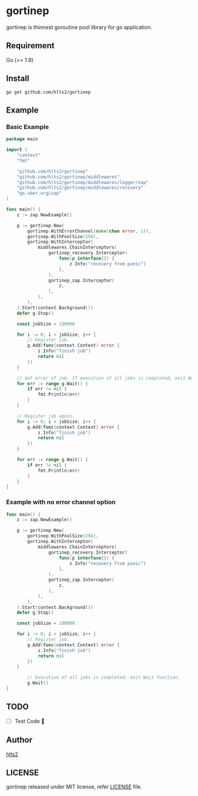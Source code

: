 # gortinep

gortinep is thinnest goroutine pool library for go application.

## Requirement

Go (>= 1.9)

## Install

```
go get github.com/hlts2/gortinep
```

## Example
### Basic Example
```go
package main

import (
	"context"
	"fmt"

	"github.com/hlts2/gortinep"
	"github.com/hlts2/gortinep/middlewares"
	"github.com/hlts2/gortinep/middlewares/logger/zap"
	"github.com/hlts2/gortinep/middlewares/recovery"
	"go.uber.org/zap"
)

func main() {
	z := zap.NewExample()

	g := gortinep.New(
		gortinep.WithErrorChannel(make(chan error, 1)),
		gortinep.WithPoolSize(256),
		gortinep.WithInterceptor(
			middlewares.ChainInterceptors(
				gortinep_recovery.Interceptor(
					func(p interface{}) {
						z.Info("recovery from panic")
					},
				),
				gortinep_zap.Interceptor(
					z,
				),
			),
		),
	).Start(context.Background())
	defer g.Stop()

	const jobSize = 100000

	for i := 0; i < jobSize; i++ {
		// Register job.
		g.Add(func(context.Context) error {
			z.Info("finish job")
			return nil
		})
	}

	// Get error of job. If execution of all jobs is completed, exit Wait function.
	for err := range g.Wait() {
		if err != nil {
			fmt.Println(err)
		}
	}

	// Register job again.
	for i := 0; i < jobSize; i++ {
		g.Add(func(context.Context) error {
			z.Info("finish job")
			return nil
		})
	}

	for err := range g.Wait() {
		if err != nil {
			fmt.Println(err)
		}
	}
}
```

### Example with no error channel option

```go
func main() {
	z := zap.NewExample()

	g := gortinep.New(
		gortinep.WithPoolSize(256),
		gortinep.WithInterceptor(
			middlewares.ChainInterceptors(
				gortinep_recovery.Interceptor(
					func(p interface{}) {
						z.Info("recovery from panic")
					},
				),
				gortinep_zap.Interceptor(
					z,
				),
			),
		),
	).Start(context.Background())
	defer g.Stop()

	const jobSize = 100000

	for i := 0; i < jobSize; i++ {
		// Register job.
		g.Add(func(context.Context) error {
			z.Info("finish job")
			return nil
		})
	}

        // Execution of all jobs is completed, exit Wait function.
        g.Wait()
}
```

## TODO
- [ ] Test Code :pray:

## Author
[hlts2](https://github.com/hlts2)

## LICENSE
gortinep released under MIT license, refer [LICENSE](https://github.com/hlts2/gortinep/blob/master/LICENSE) file.
